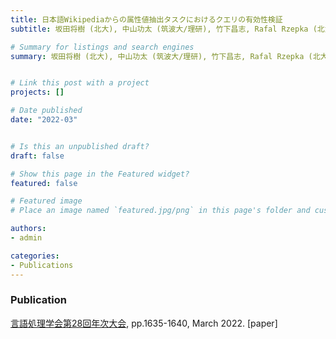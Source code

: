 ```yaml
---
title: 日本語Wikipediaからの属性値抽出タスクにおけるクエリの有効性検証
subtitle: 坂田将樹 (北大), 中山功太 (筑波大/理研), 竹下昌志, Rafal Rzepka (北大), 関根聡 (理研), 荒木健治 (北大). NLP2022

# Summary for listings and search engines
summary: 坂田将樹 (北大), 中山功太 (筑波大/理研), 竹下昌志, Rafal Rzepka (北大), 関根聡 (理研), 荒木健治 (北大). NLP2022


# Link this post with a project
projects: []

# Date published
date: "2022-03"


# Is this an unpublished draft?
draft: false

# Show this page in the Featured widget?
featured: false

# Featured image
# Place an image named `featured.jpg/png` in this page's folder and customize its options here.

authors:
- admin

categories:
- Publications
---
```


### Publication
[言語処理学会第28回年次大会](https://www.anlp.jp/nlp2022/), pp.1635-1640, March 2022. [paper]
